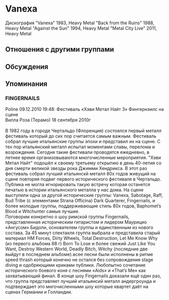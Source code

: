 # Vanexa

Дискография
"Vanexa" 1983, Heavy Metal
"Back from the Ruins" 1988, Heavy Metal
"Against the Sun" 1994, Heavy Metal
"Metal City Live" 2011, Heavy Metal

## Отношения с другими группами


## Обсуждения


## Упоминания

### FINGERNAILS

Poline 09.12.2010 19:48:
Фестиваль «Хэви Метал Найт 3» Фингернэилс на сцене<BR>Вилла Роза (Терамо) 18 сентября 2010г<BR><BR>В 1982 году в городе Чертальдо (Флоренция) состоялся первый металл фестиваль который до сих пор считается самым важным. Фестиваль собрал лучшие итальянские группы эпохи и представил их на сцене. С тех пор итальянский металл испытал моментами славы, перелома и возрождения. Сегодня такие фестивали проводятся ежедневно, в летнее время организовываются многочисленные мероприятия. "Хэви Метал Найт" подошёл к своему третьему открытию в день 40-летия со дня смерти великой звезды рока Джимми Хендрикса. В этот раз фестиваль собрал лучший итальянскй металл 80х годов живущий на сцене повторяя подвиг первого исторического фестиваля в Чертальдо. Публика не могла игнорировать такую встречу которая останется печатью в истории итальянского металла у нас дома. На сцене выступили одна за другой исторические группы: Vanexa, Sabotage, Raff, Bud Tribe (с элементами Strana Officina) Dark Quarterer, Fingernails, и более молодые группы, поддерживающие стиль 80х годов, Baphomet’s Blood и Witchunter самые лучшие.<BR>Поговорим конкретно о шоу римской группы Fingernails, представленная историческим гитаристом и лидером Маурицио «Aнгусом» Бидоли, основателем группы и единственным из нового состава. За 45 минут спектакля группа выбрала и представила старый материал HM Forces, Dirty Wheels, Total Destruction, Let Me Know Why (из первого альбома 88 г) Born To Lose и более свежий Just Like You Want, Destroy Western World, Deadly Bitch, Witchy (последние две выйдут в последнем альбоме).всее песни были исполнены в ритме speed thrash который конечно не остался без сопровождения stage diving и одобряющими криками публики. Любопытно сочетание исторического боевого коня с песнями «Aids» и «That’s Me» как захватывающий финал. В конце шоу Fingernails доказали ещё один раз, что группа представляет лучший итальянсий металл андергроунда и подтверждает это мнгочисленными шоу которые квартет даёт на сценах Германии и Голландии.

